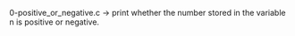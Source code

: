 0-positive_or_negative.c -> print whether the number stored in the variable n is positive or negative.
